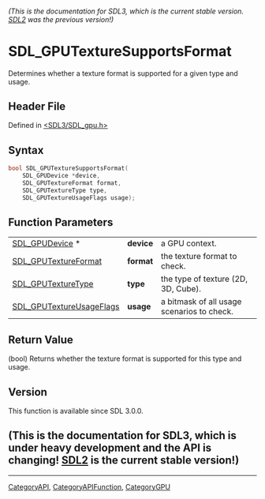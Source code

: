 ###### (This is the documentation for SDL3, which is the current stable version. [SDL2](https://wiki.libsdl.org/SDL2/) was the previous version!)
# SDL_GPUTextureSupportsFormat

Determines whether a texture format is supported for a given type and usage.

## Header File

Defined in [<SDL3/SDL_gpu.h>](https://github.com/libsdl-org/SDL/blob/main/include/SDL3/SDL_gpu.h)

## Syntax

```c
bool SDL_GPUTextureSupportsFormat(
    SDL_GPUDevice *device,
    SDL_GPUTextureFormat format,
    SDL_GPUTextureType type,
    SDL_GPUTextureUsageFlags usage);
```

## Function Parameters

|                                                      |            |                                            |
| ---------------------------------------------------- | ---------- | ------------------------------------------ |
| [SDL_GPUDevice](SDL_GPUDevice) *                     | **device** | a GPU context.                             |
| [SDL_GPUTextureFormat](SDL_GPUTextureFormat)         | **format** | the texture format to check.               |
| [SDL_GPUTextureType](SDL_GPUTextureType)             | **type**   | the type of texture (2D, 3D, Cube).        |
| [SDL_GPUTextureUsageFlags](SDL_GPUTextureUsageFlags) | **usage**  | a bitmask of all usage scenarios to check. |

## Return Value

(bool) Returns whether the texture format is supported for this type and
usage.

## Version

This function is available since SDL 3.0.0.

## (This is the documentation for SDL3, which is under heavy development and the API is changing! [SDL2](https://wiki.libsdl.org/SDL2/) is the current stable version!)



----
[CategoryAPI](CategoryAPI), [CategoryAPIFunction](CategoryAPIFunction), [CategoryGPU](CategoryGPU)

